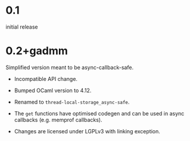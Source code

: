 
# 0.1

initial release

# 0.2+gadmm

Simplified version meant to be async-callback-safe.

- Incompatible API change.

- Bumped OCaml version to 4.12.

- Renamed to `thread-local-storage_async-safe`.

- The `get` functions have optimised codegen and can be used in async
  callbacks (e.g. memprof callbacks).

- Changes are licensed under LGPLv3 with linking exception.
